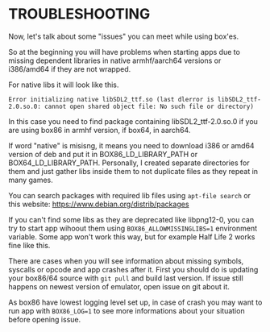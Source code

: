 # TROUBLESHOOTING

Now, let's talk about some "issues" you can meet while using box'es.

So at the beginning you will have problems when starting apps due to missing dependent libraries in native armhf/aarch64 versions or i386/amd64 if they are not wrapped.

For native libs it will look like this.
```
Error initializing native libSDL2_ttf.so (last dlerror is libSDL2_ttf-2.0.so.0: cannot open shared object file: No such file or directory)
```

In this case you need to find package containing libSDL2_ttf-2.0.so.0 if you are using box86 in armhf version, if box64, in aarch64.

If word "native" is misisng, it means you need to download i386 or amd64 version of deb and put it in BOX86_LD_LIBRARY_PATH or BOX64_LD_LIBRARY_PATH. Personally, I created separate directories for them and just gather libs inside them to not duplicate files as they repeat in many games.

You can search packages with required lib files using `apt-file search` or this website: https://www.debian.org/distrib/packages

If you can't find some libs as they are deprecated like libpng12-0, you can try to start app wihoout them using `BOX86_ALLOWMISSINGLIBS=1` environment variable. Some app won't work this way, but for example Half Life 2 works fine like this.

There are cases when you will see information about missing symbols, syscalls or opcode and app crashes after it. First you should do is updating your box86/64 source with `git pull` and build last version. If issue still happens on newest version of emulator, open issue on git about it.

As box86 have lowest logging level set up, in case of crash you may want to run app with `BOX86_LOG=1` to see more informations about your situation before opening issue.
